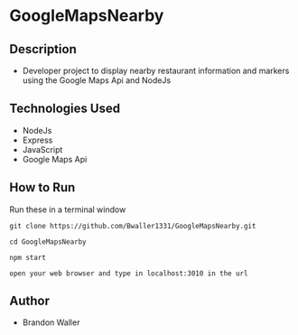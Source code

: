 # GoogleMapsNearby

## Description

- Developer project to display nearby restaurant information and markers using the Google Maps Api and NodeJs

## Technologies Used
- NodeJs
- Express
- JavaScript
- Google Maps Api

## How to Run
Run these in a terminal window
```
git clone https://github.com/Bwaller1331/GoogleMapsNearby.git

cd GoogleMapsNearby

npm start

open your web browser and type in localhost:3010 in the url
```

## Author
- Brandon Waller
